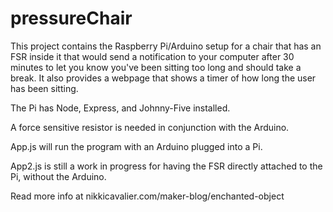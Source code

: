 # pressureChair

This project contains the Raspberry Pi/Arduino setup for a chair that has an FSR inside it that would send a notification to your computer after 30 minutes to let you know you've been sitting too long and should take a break. It also provides a webpage that shows a timer of how long the user has been sitting.

The Pi has Node, Express, and Johnny-Five installed.

A force sensitive resistor is needed in conjunction with the Arduino.

App.js will run the program with an Arduino plugged into a Pi.

App2.js is still a work in progress for having the FSR directly attached to the Pi, without the Arduino.

Read more info at nikkicavalier.com/maker-blog/enchanted-object
